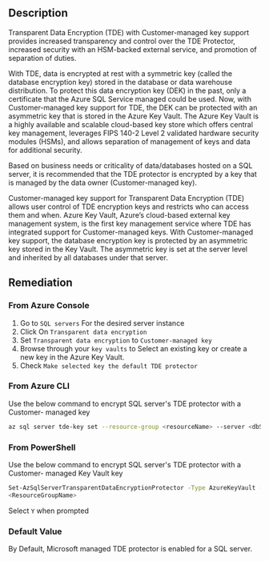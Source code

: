 ## Description

Transparent Data Encryption (TDE) with Customer-managed key support provides increased transparency and control over the TDE Protector, increased security with an HSM-backed external service, and promotion of separation of duties.

With TDE, data is encrypted at rest with a symmetric key (called the database encryption key) stored in the database or data warehouse distribution. To protect this data encryption key (DEK) in the past, only a certificate that the Azure SQL Service managed could be used. Now, with Customer-managed key support for TDE, the DEK can be protected with an asymmetric key that is stored in the Azure Key Vault. The Azure Key Vault is a highly available and scalable cloud-based key store which offers central key management, leverages FIPS 140-2 Level 2 validated hardware security modules (HSMs), and allows separation of management of keys and data for additional security.

Based on business needs or criticality of data/databases hosted on a SQL server, it is recommended that the TDE protector is encrypted by a key that is managed by the data owner (Customer-managed key).

Customer-managed key support for Transparent Data Encryption (TDE) allows user control of TDE encryption keys and restricts who can access them and when. Azure Key Vault, Azure’s cloud-based external key management system, is the first key management service where TDE has integrated support for Customer-managed keys. With Customer-managed key support, the database encryption key is protected by an asymmetric key stored in the Key Vault. The asymmetric key is set at the server level and inherited by all databases under that server.

## Remediation

### From Azure Console

1. Go to `SQL servers`
For the desired server instance
2. Click On `Transparent data encryption`
3. Set `Transparent data encryption` to `Customer-managed key`
4. Browse through your `key vaults` to Select an existing key or create a new key in the Azure Key Vault.
5. Check `Make selected key the default TDE protector
`
### From Azure CLI

Use the below command to encrypt SQL server's TDE protector with a Customer- managed key

```bash
az sql server tde-key set --resource-group <resourceName> --server <dbServerName> --server-key-type {AzureKeyVault} --kid <keyIdentifier>
```

### From PowerShell

Use the below command to encrypt SQL server's TDE protector with a Customer- managed Key Vault key

```bash
Set-AzSqlServerTransparentDataEncryptionProtector -Type AzureKeyVault -KeyId <KeyIdentifier> -ServerName <ServerName> -ResourceGroupName
<ResourceGroupName>
```

Select `Y` when prompted

### Default Value

By Default, Microsoft managed TDE protector is enabled for a SQL server.